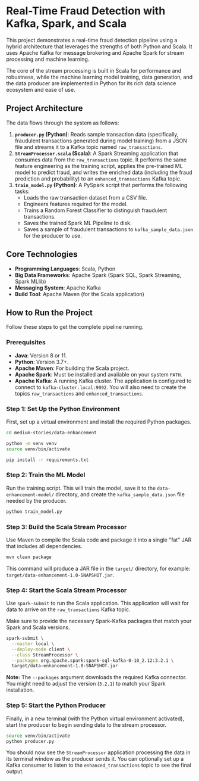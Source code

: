 # Real-Time Fraud Detection with Kafka, Spark, and Scala

This project demonstrates a real-time fraud detection pipeline using a hybrid architecture that leverages the strengths of both Python and Scala. It uses Apache Kafka for message brokering and Apache Spark for stream processing and machine learning.

The core of the stream processing is built in Scala for performance and robustness, while the machine learning model training, data generation, and the data producer are implemented in Python for its rich data science ecosystem and ease of use.

## Project Architecture

The data flows through the system as follows:

1.  **`producer.py` (Python)**: Reads sample transaction data (specifically, fraudulent transactions generated during model training) from a JSON file and streams it to a Kafka topic named `raw_transactions`.
2.  **`StreamProcessor.scala` (Scala)**: A Spark Streaming application that consumes data from the `raw_transactions` topic. It performs the same feature engineering as the training script, applies the pre-trained ML model to predict fraud, and writes the enriched data (including the fraud prediction and probability) to an `enhanced_transactions` Kafka topic.
3.  **`train_model.py` (Python)**: A PySpark script that performs the following tasks:
    *   Loads the raw transaction dataset from a CSV file.
    *   Engineers features required for the model.
    *   Trains a Random Forest Classifier to distinguish fraudulent transactions.
    *   Saves the trained Spark ML Pipeline to disk.
    *   Saves a sample of fraudulent transactions to `kafka_sample_data.json` for the producer to use.

## Core Technologies

*   **Programming Languages**: Scala, Python
*   **Big Data Frameworks**: Apache Spark (Spark SQL, Spark Streaming, Spark MLlib)
*   **Messaging System**: Apache Kafka
*   **Build Tool**: Apache Maven (for the Scala application)

## How to Run the Project

Follow these steps to get the complete pipeline running.

### Prerequisites

*   **Java**: Version 8 or 11.
*   **Python**: Version 3.7+.
*   **Apache Maven**: For building the Scala project.
*   **Apache Spark**: Must be installed and available on your system `PATH`.
*   **Apache Kafka**: A running Kafka cluster. The application is configured to connect to `kafka-cluster.local:9092`. You will also need to create the topics `raw_transactions` and `enhanced_transactions`.

### Step 1: Set Up the Python Environment

First, set up a virtual environment and install the required Python packages.

```bash
cd medium-stories/data-enhancement

python -m venv venv
source venv/bin/activate

pip install -r requirements.txt
```

### Step 2: Train the ML Model

Run the training script. This will train the model, save it to the `data-enhancement-model/` directory, and create the `kafka_sample_data.json` file needed by the producer.

```bash
python train_model.py
```

### Step 3: Build the Scala Stream Processor

Use Maven to compile the Scala code and package it into a single "fat" JAR that includes all dependencies.

```bash
mvn clean package
```

This command will produce a JAR file in the `target/` directory, for example: `target/data-enhancement-1.0-SNAPSHOT.jar`.

### Step 4: Start the Scala Stream Processor

Use `spark-submit` to run the Scala application. This application will wait for data to arrive on the `raw_transactions` Kafka topic.

Make sure to provide the necessary Spark-Kafka packages that match your Spark and Scala versions.

```bash
spark-submit \
  --master local \
  --deploy-mode client \
  --class StreamProcessor \
  --packages org.apache.spark:spark-sql-kafka-0-10_2.12:3.2.1 \
  target/data-enhancement-1.0-SNAPSHOT.jar
```
**Note:** The `--packages` argument downloads the required Kafka connector. You might need to adjust the version (`3.2.1`) to match your Spark installation.

### Step 5: Start the Python Producer

Finally, in a new terminal (with the Python virtual environment activated), start the producer to begin sending data to the stream processor.

```bash
source venv/bin/activate
python producer.py
```

You should now see the `StreamProcessor` application processing the data in its terminal window as the producer sends it. You can optionally set up a Kafka consumer to listen to the `enhanced_transactions` topic to see the final output. 